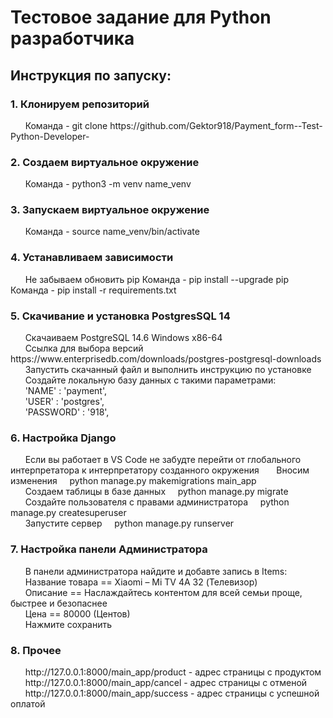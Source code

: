 
<h1>Тестовое задание для Python разработчика</h1>

<h2>Инструкция по запуску:</h2>

<h3>1. Клонируем репозиторий </h3>
&nbsp &nbsp &nbsp Команда - git clone https://github.com/Gektor918/Payment_form--Test-Python-Developer-

<h3>2. Создаем виртуальное окружение</h3>
&nbsp &nbsp &nbsp Команда - python3 -m venv name_venv

<h3>3. Запускаем виртуальное окружение</h3>
&nbsp &nbsp &nbsp Команда - source name_venv/bin/activate <br>

<h3>4. Устанавливаем зависимости</h3>
&nbsp &nbsp &nbsp Не забываем обновить pip Команда - pip install --upgrade pip
&nbsp &nbsp &nbsp Команда - pip install -r requirements.txt

<h3>5. Скачивание и установка PostgresSQL 14 </h3>
&nbsp &nbsp &nbsp Скачаиваем  PostgreSQL 14.6 Windows x86-64 <br>
&nbsp &nbsp &nbsp Ссылка для выбора версий https://www.enterprisedb.com/downloads/postgres-postgresql-downloads <br>
&nbsp &nbsp &nbsp Запустить скачанный файл и выполнить инструкцию по установке <br>
&nbsp &nbsp &nbsp Создайте локальную базу данных с такими параметрами: <br>
&nbsp &nbsp &nbsp 'NAME' : 'payment', <br>
&nbsp &nbsp &nbsp 'USER' : 'postgres', <br>
&nbsp &nbsp &nbsp 'PASSWORD' : '918',

<h3>6. Настройка Django</h3>
&nbsp &nbsp &nbsp Если вы работает в VS Code не забудте перейти от глобального интерпретатора к интерпретатору созданного окружения
&nbsp &nbsp &nbsp Вносим изменения &nbsp &nbsp python manage.py makemigrations main_app <br>
&nbsp &nbsp &nbsp Создаем таблицы в базе данных &nbsp &nbsp python manage.py migrate <br>
&nbsp &nbsp &nbsp Создайте пользователя с правами администратора &nbsp &nbsp python manage.py createsuperuser <br>
&nbsp &nbsp &nbsp Запустите сервер &nbsp &nbsp python manage.py runserver

<h3>7. Настройка панели Администратора</h3>
&nbsp &nbsp &nbsp В панели администратора найдите и добавте запись в Items: <br>
&nbsp &nbsp &nbsp Название товара == Xiaomi – Mi TV 4A 32 (Телевизор) <br>
&nbsp &nbsp &nbsp Описание == Наслаждайтесь контентом для всей семьи проще, быстрее и безопаснее <br>
&nbsp &nbsp &nbsp Цена == 80000 (Центов) <br>
&nbsp &nbsp &nbsp Нажмите сохранить <br>

<h3>8. Прочее</h3>
&nbsp &nbsp &nbsp http://127.0.0.1:8000/main_app/product - адрес страницы с продуктом <br>
&nbsp &nbsp &nbsp http://127.0.0.1:8000/main_app/cancel - адрес страницы с отменой <br>
&nbsp &nbsp &nbsp http://127.0.0.1:8000/main_app/success - адрес страницы с успешной оплатой <br>


